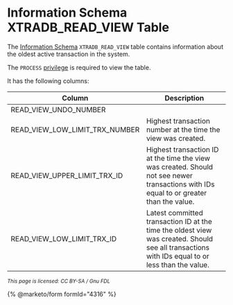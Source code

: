 # Information Schema XTRADB\_READ\_VIEW Table

The [Information Schema](../../) `XTRADB_READ_VIEW` table contains information about the oldest active transaction in the system.

The `PROCESS` [privilege](../../../../../account-management-sql-statements/grant.md) is required to view the table.

It has the following columns:

| Column                              | Description                                                                                                                                    |
| ----------------------------------- | ---------------------------------------------------------------------------------------------------------------------------------------------- |
| READ\_VIEW\_UNDO\_NUMBER            |                                                                                                                                                |
| READ\_VIEW\_LOW\_LIMIT\_TRX\_NUMBER | Highest transaction number at the time the view was created.                                                                                   |
| READ\_VIEW\_UPPER\_LIMIT\_TRX\_ID   | Highest transaction ID at the time the view was created. Should not see newer transactions with IDs equal to or greater than the value.        |
| READ\_VIEW\_LOW\_LIMIT\_TRX\_ID     | Latest committed transaction ID at the time the oldest view was created. Should see all transactions with IDs equal to or less than the value. |

<sub>_This page is licensed: CC BY-SA / Gnu FDL_</sub>

{% @marketo/form formId="4316" %}
